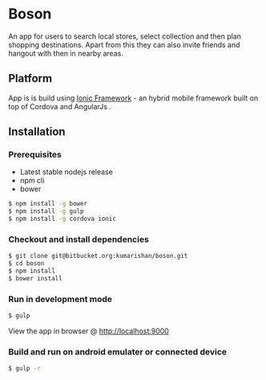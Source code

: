 Boson
=====

An app for users to search local stores, select collection and then plan shopping destinations.
Apart from this they can also invite friends and hangout with then in nearby areas.


Platform
--------

App is is build using [Ionic Framework](http://ionicframework.com/) - an hybrid mobile framework
built on top of Cordova and AngularJs .


Installation
------------

### Prerequisites
* Latest stable nodejs release
* npm cli
* bower

```bash
$ npm install -g bower
$ npm install -g gulp
$ npm install -g cordova ionic
```


### Checkout and install dependencies

```bash
$ git clone git@bitbucket.org:kumarishan/boson.git
$ cd boson
$ npm install
$ bower install
```

### Run in development mode

```bash
$ gulp
```
View the app in browser @ [http://localhost:9000](http://localhost:9000)

### Build and run on android emulater or connected device

```bash
$ gulp -r
```